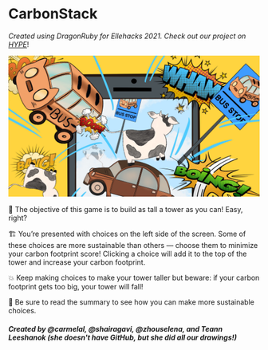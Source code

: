 # CarbonStack

_Created using DragonRuby for Ellehacks 2021. Check out our project on [HYPE](https://ellehacks.hypeinnovation.com/servlet/hype/IMT?documentTableId=9007205813284879242&userAction=Browse&templateName=&documentId=5250193d5b7cc07f148122880659323c)_!

![Banner](/mygame/sprites/ellehacks/banner.jpg)

🗼 The objective of this game is to build as tall a tower as you can! Easy, right?

🏗 You’re presented with choices on the left side of the screen. Some of these choices are more sustainable than others — choose them to minimize your carbon footprint score! Clicking a choice will add it to the top of the tower and increase your carbon footprint.

💥 Keep making choices to make your tower taller but beware: if your carbon footprint gets too big, your tower will fall!

🌱 Be sure to read the summary to see how you can make more sustainable choices.

##### Created by @carmelal, @shairagavi, @zhouselena, and Teann Leeshanok (she doesn't have GitHub, but she did all our drawings!)
